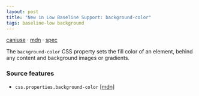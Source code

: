 ```yaml
---
layout: post
title: "New in Low Baseline Support: background-color"
tags: baseline-low background
---
```


[caniuse](https://caniuse.com/?search=background-color) · [mdn](https://developer.mozilla.org/en-US/search?q=background-color) · [spec](https://drafts.csswg.org/css-backgrounds-3/#background-color)

The `background-color` CSS property sets the fill color of an element, behind any content and background images or gradients.

### Source features

- ``css.properties.background-color`` [[mdn]](https://developer.mozilla.org/en-US/search?q=css.properties.background-color)
